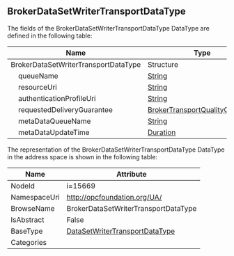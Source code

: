 <!-- datatype -->
## BrokerDataSetWriterTransportDataType
  
<!-- end of description -->
The fields of the BrokerDataSetWriterTransportDataType DataType are defined in the following table:  

|Name|Type|Description|
|---|---|---|
|BrokerDataSetWriterTransportDataType|Structure||
|&nbsp;&nbsp;&nbsp;&nbsp;queueName|[String](../../DataTypes/String/readme.md)||
|&nbsp;&nbsp;&nbsp;&nbsp;resourceUri|[String](../../DataTypes/String/readme.md)||
|&nbsp;&nbsp;&nbsp;&nbsp;authenticationProfileUri|[String](../../DataTypes/String/readme.md)||
|&nbsp;&nbsp;&nbsp;&nbsp;requestedDeliveryGuarantee|[BrokerTransportQualityOfService](../../DataTypes/BrokerTransportQualityOfService/readme.md)||
|&nbsp;&nbsp;&nbsp;&nbsp;metaDataQueueName|[String](../../DataTypes/String/readme.md)||
|&nbsp;&nbsp;&nbsp;&nbsp;metaDataUpdateTime|[Duration](../../DataTypes/Duration/readme.md)||

The representation of the BrokerDataSetWriterTransportDataType DataType in the address space is shown in the following table:  

|Name|Attribute|
|---|---|
|NodeId|i=15669|
|NamespaceUri|http://opcfoundation.org/UA/|
|BrowseName|BrokerDataSetWriterTransportDataType|
|IsAbstract|False|
|BaseType|[DataSetWriterTransportDataType](../../DataTypes/DataSetWriterTransportDataType/readme.md)|
|Categories||

